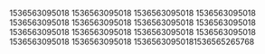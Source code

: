 1536563095018
1536563095018
1536563095018
1536563095018
1536563095018
1536563095018
1536563095018
1536563095018
1536563095018
1536563095018
1536563095018
1536563095018
1536563095018
1536563095018
15365630950181536565265768